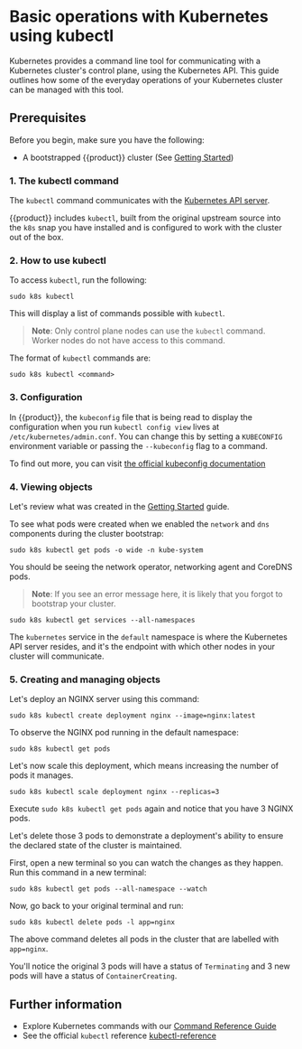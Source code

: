 # Basic operations with Kubernetes using kubectl

Kubernetes provides a command line tool for communicating with a Kubernetes
cluster's control plane, using the Kubernetes API. This guide outlines how some
of the everyday operations of your Kubernetes cluster can be managed with this
tool.

## Prerequisites

Before you begin, make sure you have the following:

- A bootstrapped {{product}} cluster (See
  [Getting Started])

### 1. The kubectl command

The `kubectl` command communicates with the
[Kubernetes API server][kubernetes-api-server].

{{product}} includes `kubectl`, built from the
original upstream source into the `k8s` snap you have installed and is
configured to work with the cluster out of the box.

### 2. How to use kubectl

To access `kubectl`, run the following:

```
sudo k8s kubectl
```

This will display a list of commands possible with `kubectl`.

> **Note**: Only control plane nodes can use the `kubectl` command. Worker
> nodes do not have access to this command.

The format of `kubectl` commands are:

```
sudo k8s kubectl <command>
```

### 3. Configuration

In {{product}}, the `kubeconfig` file that is being read to display
the configuration when you run `kubectl config view` lives at
`/etc/kubernetes/admin.conf`. You can change this by setting a
`KUBECONFIG` environment variable or passing the `--kubeconfig` flag to a
command.

To find out more, you can visit
[the official kubeconfig documentation][kubeconfig-doc]

### 4. Viewing objects

Let's review what was created in the [Getting Started]
guide.

To see what pods were created when we enabled the `network` and `dns`
components during the cluster bootstrap:

```
sudo k8s kubectl get pods -o wide -n kube-system
```

You should be seeing the network operator, networking agent and CoreDNS pods.

> **Note**: If you see an error message here, it is likely that you forgot to
> bootstrap your cluster.

```
sudo k8s kubectl get services --all-namespaces
```

The `kubernetes` service in the `default` namespace is where the Kubernetes API
server resides, and it's the endpoint with which other nodes in your cluster
will communicate.

### 5. Creating and managing objects

Let's deploy an NGINX server using this command:

```
sudo k8s kubectl create deployment nginx --image=nginx:latest
```

To observe the NGINX pod running in the default namespace:

```
sudo k8s kubectl get pods
```

Let's now scale this deployment, which means increasing the number of pods it
manages.

```
sudo k8s kubectl scale deployment nginx --replicas=3
```

Execute `sudo k8s kubectl get pods` again and notice that you have 3 NGINX
pods.

Let's delete those 3 pods to demonstrate a deployment's ability to ensure the
declared state of the cluster is maintained.

First, open a new terminal so you can watch the changes as they happen. Run
this command in a new terminal:

```
sudo k8s kubectl get pods --all-namespace --watch
```

Now, go back to your original terminal and run:

```
sudo k8s kubectl delete pods -l app=nginx
```

The above command deletes all pods in the cluster that are labelled with
`app=nginx`.

You'll notice the original 3 pods will have a status of `Terminating` and 3 new
pods will have a status of `ContainerCreating`.

## Further information

- Explore Kubernetes commands with our
  [Command Reference Guide]
- See the official `kubectl` reference
  [kubectl-reference][kubectl-reference]

<!-- LINKS -->

[Command Reference Guide]: ../reference/commands
[Getting Started]: getting-started
[kubernetes-api-server]: https://kubernetes.io/docs/reference/command-line-tools-reference/kube-apiserver/
[kubeconfig-doc]: https://kubernetes.io/docs/concepts/configuration/organize-cluster-access-kubeconfig/
[kubectl-reference]: https://kubernetes.io/docs/reference/kubectl/
